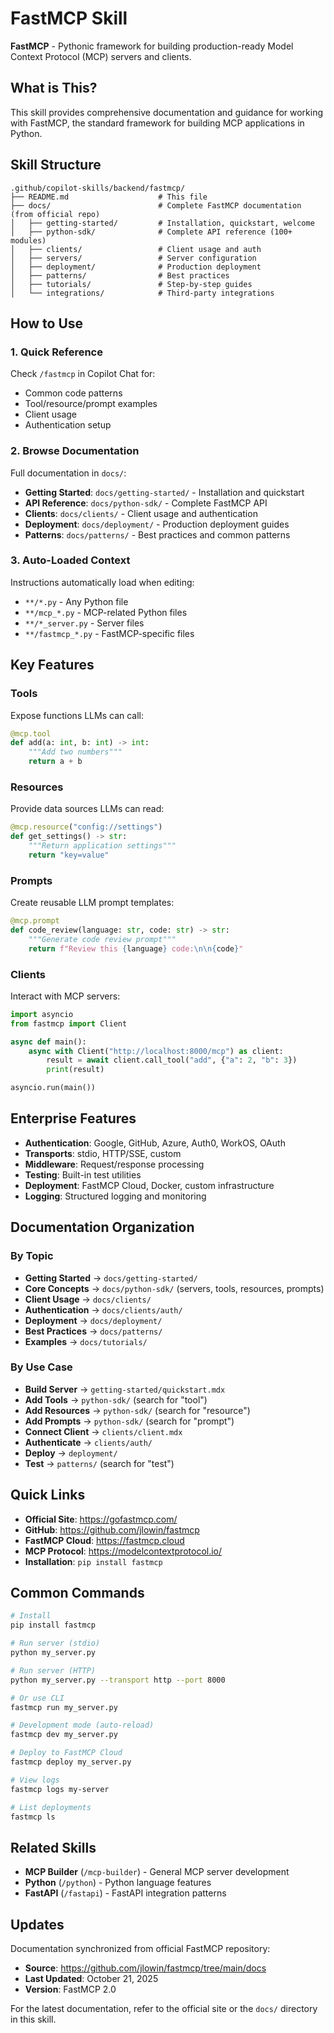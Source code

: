 # FastMCP Skill

**FastMCP** - Pythonic framework for building production-ready Model Context Protocol (MCP) servers and clients.

## What is This?

This skill provides comprehensive documentation and guidance for working with FastMCP, the standard framework for building MCP applications in Python.

## Skill Structure

```
.github/copilot-skills/backend/fastmcp/
├── README.md                    # This file
├── docs/                        # Complete FastMCP documentation (from official repo)
│   ├── getting-started/         # Installation, quickstart, welcome
│   ├── python-sdk/              # Complete API reference (100+ modules)
│   ├── clients/                 # Client usage and auth
│   ├── servers/                 # Server configuration
│   ├── deployment/              # Production deployment
│   ├── patterns/                # Best practices
│   ├── tutorials/               # Step-by-step guides
│   └── integrations/            # Third-party integrations
```

## How to Use

### 1. Quick Reference
Check `/fastmcp` in Copilot Chat for:
- Common code patterns
- Tool/resource/prompt examples
- Client usage
- Authentication setup

### 2. Browse Documentation
Full documentation in `docs/`:
- **Getting Started**: `docs/getting-started/` - Installation and quickstart
- **API Reference**: `docs/python-sdk/` - Complete FastMCP API
- **Clients**: `docs/clients/` - Client usage and authentication
- **Deployment**: `docs/deployment/` - Production deployment guides
- **Patterns**: `docs/patterns/` - Best practices and common patterns

### 3. Auto-Loaded Context
Instructions automatically load when editing:
- `**/*.py` - Any Python file
- `**/mcp_*.py` - MCP-related Python files
- `**/*_server.py` - Server files
- `**/fastmcp_*.py` - FastMCP-specific files

## Key Features

### Tools
Expose functions LLMs can call:
```python
@mcp.tool
def add(a: int, b: int) -> int:
    """Add two numbers"""
    return a + b
```

### Resources
Provide data sources LLMs can read:
```python
@mcp.resource("config://settings")
def get_settings() -> str:
    """Return application settings"""
    return "key=value"
```

### Prompts
Create reusable LLM prompt templates:
```python
@mcp.prompt
def code_review(language: str, code: str) -> str:
    """Generate code review prompt"""
    return f"Review this {language} code:\n\n{code}"
```

### Clients
Interact with MCP servers:
```python
import asyncio
from fastmcp import Client

async def main():
    async with Client("http://localhost:8000/mcp") as client:
        result = await client.call_tool("add", {"a": 2, "b": 3})
        print(result)

asyncio.run(main())
```

## Enterprise Features

- **Authentication**: Google, GitHub, Azure, Auth0, WorkOS, OAuth
- **Transports**: stdio, HTTP/SSE, custom
- **Middleware**: Request/response processing
- **Testing**: Built-in test utilities
- **Deployment**: FastMCP Cloud, Docker, custom infrastructure
- **Logging**: Structured logging and monitoring

## Documentation Organization

### By Topic
- **Getting Started** → `docs/getting-started/`
- **Core Concepts** → `docs/python-sdk/` (servers, tools, resources, prompts)
- **Client Usage** → `docs/clients/`
- **Authentication** → `docs/clients/auth/`
- **Deployment** → `docs/deployment/`
- **Best Practices** → `docs/patterns/`
- **Examples** → `docs/tutorials/`

### By Use Case
- **Build Server** → `getting-started/quickstart.mdx`
- **Add Tools** → `python-sdk/` (search for "tool")
- **Add Resources** → `python-sdk/` (search for "resource")
- **Add Prompts** → `python-sdk/` (search for "prompt")
- **Connect Client** → `clients/client.mdx`
- **Authenticate** → `clients/auth/`
- **Deploy** → `deployment/`
- **Test** → `patterns/` (search for "test")

## Quick Links

- **Official Site**: https://gofastmcp.com/
- **GitHub**: https://github.com/jlowin/fastmcp
- **FastMCP Cloud**: https://fastmcp.cloud
- **MCP Protocol**: https://modelcontextprotocol.io/
- **Installation**: `pip install fastmcp`

## Common Commands

```bash
# Install
pip install fastmcp

# Run server (stdio)
python my_server.py

# Run server (HTTP)
python my_server.py --transport http --port 8000

# Or use CLI
fastmcp run my_server.py

# Development mode (auto-reload)
fastmcp dev my_server.py

# Deploy to FastMCP Cloud
fastmcp deploy my_server.py

# View logs
fastmcp logs my-server

# List deployments
fastmcp ls
```

## Related Skills

- **MCP Builder** (`/mcp-builder`) - General MCP server development
- **Python** (`/python`) - Python language features
- **FastAPI** (`/fastapi`) - FastAPI integration patterns

## Updates

Documentation synchronized from official FastMCP repository:
- **Source**: https://github.com/jlowin/fastmcp/tree/main/docs
- **Last Updated**: October 21, 2025
- **Version**: FastMCP 2.0

For the latest documentation, refer to the official site or the `docs/` directory in this skill.
